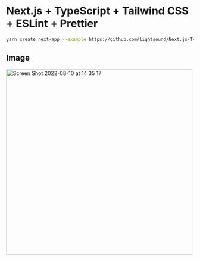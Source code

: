 # Next.js + TypeScript + Tailwind CSS + ESLint + Prettier

```bash
yarn create next-app --example https://github.com/lightsound/Next.js-TypeScript-TailwindCSS-ESLint-Prettier
```

## Image
<img width="500" alt="Screen Shot 2022-08-10 at 14 35 17" src="https://user-images.githubusercontent.com/92189386/183823450-f776d6d6-3cf6-4a4e-b29e-abe55b54ad38.png">
